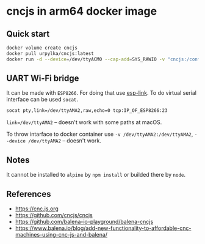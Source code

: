 # cncjs in arm64 docker image

## Quick start

```bash
docker volume create cncjs
docker pull urpylka/cncjs:latest
docker run -d --device=/dev/ttyACM0 --cap-add=SYS_RAWIO -v "cncjs:/config" -p 80:80 --restart unless-stopped --name cncjs urpylka/cncjs:latest
```

## UART Wi-Fi bridge

It can be made with `ESP8266`. For doing that use [esp-link](https://github.com/jeelabs/esp-link).
To do virtual serial interface can be used `socat`.

```bash
socat pty,link=/dev/ttyAMA2,raw,echo=0 tcp:IP_OF_ESP8266:23
```

`link=/dev/ttyAMA2` – doesn't work with some paths at macOS.

To throw intarface to docker container use `-v /dev/ttyAMA2:/dev/ttyAMA2`, `--device /dev/ttyAMA2` – doesn't work.

## Notes

It cannot be installed to `alpine` by `npm install` or builded there by `node`.

## References

* https://cnc.js.org
* https://github.com/cncjs/cncjs
* https://github.com/balena-io-playground/balena-cncjs
* https://www.balena.io/blog/add-new-functionality-to-affordable-cnc-machines-using-cnc-js-and-balena/
